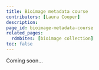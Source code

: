 ```yaml
---
title: Bioimage metadata course
contributors: [Laura Cooper]
description: 
page_id: bioimage-metadata-course
related_pages:
  rdmbites: [bioimage collection]
toc: false
---
```


Coming soon... 

